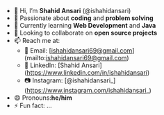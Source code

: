 - 👋 Hi, I’m **Shahid Ansari** (@ishahidansari)
- 👀 Passionate about **coding** and **problem solving**
- 🌱 Currently learning **Web Development** and **Java**
- 💞️ Looking to collaborate on **open source projects**
- 📫 Reach me at:
  - 📧 Email: [ishahidansari69@gmail.com] (mailto:ishahidansari69@gmail.com)
  - 💼 LinkedIn: [Shahid Ansari] (https://www.linkedin.com/in/ishahidansari)
  - 📷 Instagram: [@ishahidansari_] (https://www.instagram.com/ishahidansari_)
- 😄 Pronouns:**he/him**
- ⚡ Fun fact: ...

<!---
ishahidansari/ishahidansari is a ✨ special ✨ repository because its `README.md` (this file) appears on your GitHub profile.
You can click the Preview link to take a look at your changes.
--->
